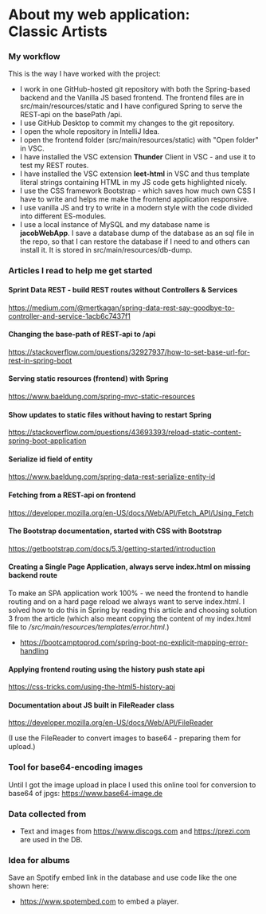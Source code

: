 # About my web application:<br>Classic Artists

### My workflow
This is the way I have worked with the project:
* I work in one GitHub-hosted git repository with both the Spring-based backend and the Vanilla JS based frontend. The frontend files are in src/main/resources/static and I have configured Spring to serve the REST-api on the basePath /api.
* I use GitHub Desktop to commit my changes to the git repository.
* I open the whole repository in IntelliJ Idea.
* I open the frontend folder (src/main/resources/static) with "Open folder" in VSC.
* I have installed the VSC extension **Thunder** Client in VSC - and use it to test my REST routes.
* I have installed the VSC extension **leet-html** in VSC and thus template literal strings containing HTML in my JS code gets highlighted nicely.
* I use the CSS framework Bootstrap - which saves how much own CSS I have to write and helps me make the frontend application responsive.
* I use vanilla JS and try to write in a modern style with the code divided into different ES-modules.
* I use a local instance of MySQL and my database name is **jacobWebApp**. I save a database dump of the database as an sql file in the repo, so that I can restore the database if I need to and others can install it. It is stored in src/main/resources/db-dump.

### Articles I read to help me get started

#### Sprint Data REST - build REST routes without Controllers & Services
https://medium.com/@mertkagan/spring-data-rest-say-goodbye-to-controller-and-service-1acb6c7437f1

#### Changing the base-path of REST-api to /api
https://stackoverflow.com/questions/32927937/how-to-set-base-url-for-rest-in-spring-boot

#### Serving static resources (frontend) with Spring
https://www.baeldung.com/spring-mvc-static-resources

#### Show updates to static files without having to restart Spring
https://stackoverflow.com/questions/43693393/reload-static-content-spring-boot-application

#### Serialize id field of entity
https://www.baeldung.com/spring-data-rest-serialize-entity-id

#### Fetching from a REST-api on frontend
https://developer.mozilla.org/en-US/docs/Web/API/Fetch_API/Using_Fetch

#### The Bootstrap documentation, started with CSS with Bootstrap
https://getbootstrap.com/docs/5.3/getting-started/introduction

#### Creating a Single Page Application, always serve index.html on missing backend route
To make an SPA application work 100% - we need the frontend to handle routing and on a hard page reload we always want to serve index.html. I solved how to do this in Spring by reading this article and choosing solution 3 from the article (which also meant copying the content of my index.html file to */src/main/resources/templates/error.html.*)
* https://bootcamptoprod.com/spring-boot-no-explicit-mapping-error-handling

#### Applying frontend routing using the history push state api
https://css-tricks.com/using-the-html5-history-api

#### Documentation about JS built in FileReader class
https://developer.mozilla.org/en-US/docs/Web/API/FileReader

(I use the FileReader to convert images to base64 - preparing them for upload.)

### Tool for base64-encoding images
Until I got the image upload in place I used this online tool for conversion to base64 of jpgs:
https://www.base64-image.de

### Data collected from
* Text and images from https://www.discogs.com and https://prezi.com are used in the DB.

### Idea for albums
Save an Spotify embed link in the database and use code like the one shown here:
* https://www.spotembed.com to embed a player.